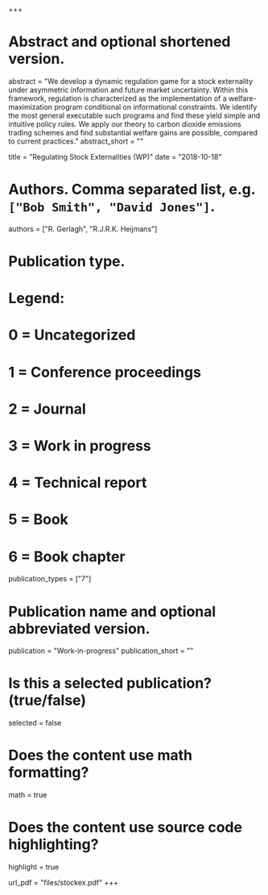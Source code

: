 +++
# Abstract and optional shortened version.
abstract = "We develop a dynamic regulation game for a stock externality under asymmetric information and future market uncertainty. Within this framework, regulation is characterized as the implementation of a welfare-maximization program conditional on informational constraints. We identify the most general executable such programs and find these yield simple and intuitive policy rules. We apply our theory to carbon dioxide emissions trading schemes and find substantial welfare gains are possible, compared to current practices."
abstract_short = ""

title = "Regulating Stock Externalities (WP)"
date = "2018-10-18"

# Authors. Comma separated list, e.g. `["Bob Smith", "David Jones"]`.
authors = ["R. Gerlagh", "R.J.R.K. Heijmans"]

# Publication type.
# Legend:
# 0 = Uncategorized
# 1 = Conference proceedings
# 2 = Journal
# 3 = Work in progress
# 4 = Technical report
# 5 = Book
# 6 = Book chapter
publication_types = ["7"]

# Publication name and optional abbreviated version.
publication = "Work-in-progress"
publication_short = ""

# Is this a selected publication? (true/false)
selected = false


# Does the content use math formatting?
math = true

# Does the content use source code highlighting?
highlight = true

url_pdf = "files/stockex.pdf"
+++
